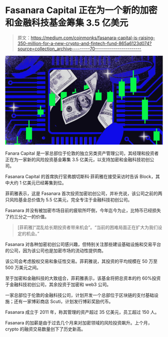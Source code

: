 # Fasanara Capital 正在为一个新的加密和金融科技基金筹集 3.5 亿美元

> 原文：<https://medium.com/coinmonks/fasanara-capital-is-raising-350-million-for-a-new-crypto-and-fintech-fund-865a6123d074?source=collection_archive---------70----------------------->

![](img/e805b96fd01920b6b231544f3ad50f47.png)

Fanara Capital 是一家总部位于伦敦的独立另类资产管理公司，其经理和投资者正在为一家新的风险投资基金筹集 3.5 亿美元，以支持加密和金融科技初创公司。

Fasanara Capital 的首席执行官弗朗切斯科·菲莉雅在接受采访时告诉 Block，其中大约 1 亿美元已经筹集到位。

菲莉雅表示，这是 Fasanara 首次投资加密初创公司，并补充说，该公司之前的两只风险基金总价值为 5.5 亿美元，完全专注于金融科技初创公司。

Fasanara 并没有被加密市场目前的疲软所吓倒，今年迄今为止，比特币已经损失了约三分之一的价值。

> [菲莉雅]“混乱给长期投资者带来机会”。“当前的困难局面正在扩大为我们设定的机会。”

Fasanara 对各种加密初创公司感兴趣，但特别关注那些建设基础设施和交易平台的公司，因为该公司也是加密市场的流动性提供商。

该公司会考虑股权交易和象征性交易。菲莉雅说，其投资的平均规模在 50 万至 500 万美元之间。

至于加密和金融科技的大致组合，菲莉雅表示，该基金将把总资本的约 60%投资于金融科技初创公司，其余投资于加密和 web3 公司。

一家总部位于伦敦的金融科技公司，计划开发一个总部位于区块链的支付基础设施；还有一家博彩商店 Scuti，计划发行博彩奖励代币。

Fasanara 成立于 2011 年，称其管理的资产超过 35 亿美元，员工超过 150 人。

Fasanara 的加薪是由于过去几个月来对加密领域的风险投资飙升。上个月，crypto 的融资交易数量创下了历史新高。
